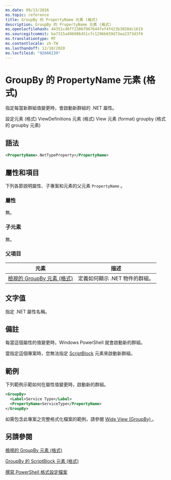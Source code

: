 ```yaml
---
ms.date: 09/13/2016
ms.topic: reference
title: GroupBy 的 PropertyName 元素 (格式)
description: GroupBy 的 PropertyName 元素 (格式)
ms.openlocfilehash: 44351c46ff2386f967644fef4f423b3858dc1619
ms.sourcegitcommit: ba7315a496986451cfc1296b659d73ea2373d3f0
ms.translationtype: MT
ms.contentlocale: zh-TW
ms.lasthandoff: 12/10/2020
ms.locfileid: "92666139"
---
```

# <a name="propertyname-element-for-groupby-format"></a>GroupBy 的 PropertyName 元素 (格式)

指定每當新群組值變更時，會啟動新群組的 .NET 屬性。

設定元素 (格式) ViewDefinitions 元素 (格式) View 元素 (format) groupby (格式的 groupby 元素) 

## <a name="syntax"></a>語法

```xml
<PropertyName>.NetTypeProperty</PropertyName>
```

## <a name="attributes-and-elements"></a>屬性和項目

下列各節說明屬性、子專案和元素的父元素 `PropertyName` 。

### <a name="attributes"></a>屬性

無。

### <a name="child-elements"></a>子元素

無。

### <a name="parent-elements"></a>父項目

|元素|描述|
|-------------|-----------------|
|[檢視的 GroupBy 元素 (格式)](./groupby-element-for-view-format.md)|定義如何顯示 .NET 物件的群組。|

## <a name="text-value"></a>文字值

指定 .NET 屬性名稱。

## <a name="remarks"></a>備註

每當這個屬性的值變更時，Windows PowerShell 就會啟動新的群組。

當指定這個專案時，您無法指定 [ScriptBlock](./scriptblock-element-for-groupby-format.md) 元素來啟動新群組。

## <a name="example"></a>範例

下列範例示範如何在屬性值變更時，啟動新的群組。

```xml
<GroupBy>
  <Label>Service Type</Label>
  <PropertyName>ServiceType</PropertyName>
</GroupBy>

```

如需包含此專案之完整格式化檔案的範例，請參閱 [Wide View (GroupBy) ](./wide-view-groupby.md)。

## <a name="see-also"></a>另請參閱

[檢視的 GroupBy 元素 (格式)](./groupby-element-for-view-format.md)

[GroupBy 的 ScriptBlock 元素 (格式)](./scriptblock-element-for-groupby-format.md)

[撰寫 PowerShell 格式設定檔案](./writing-a-powershell-formatting-file.md)
